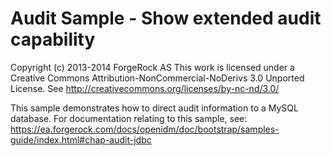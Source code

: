 Audit Sample - Show extended audit capability
=============================================
Copyright (c) 2013-2014 ForgeRock AS
This work is licensed under a Creative Commons Attribution-NonCommercial-NoDerivs 3.0 Unported License. See
http://creativecommons.org/licenses/by-nc-nd/3.0/

This sample demonstrates how to direct audit information to a MySQL database. For documentation relating to this
sample, see:
https://ea.forgerock.com/docs/openidm/doc/bootstrap/samples-guide/index.html#chap-audit-jdbc